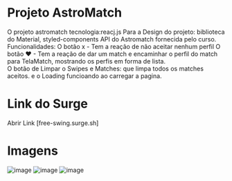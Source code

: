 # Projeto AstroMatch
O projeto astromatch tecnologia:reacj.js
Para a Design do projeto: biblioteca do Material, styled-components 
API do Astromatch fornecida pelo curso. 
Funcionalidades:
O botão x - Tem a reação de não aceitar nenhum perfil 
O botão  ♥ - Tem a reação de dar um match e encaminhar o perfil do match para TelaMatch, mostrando os perfis
em forma de lista.  
O botão de Limpar o Swipes e Matches: que limpa todos os matches aceitos. 
e o Loading funcioando ao carregar a pagina. 


# Link do Surge
Abrir Link [free-swing.surge.sh]

# Imagens 
![image](https://user-images.githubusercontent.com/89935565/144662915-c448f90b-068d-4f63-bbd0-43bc31832c9e.png)
![image](https://user-images.githubusercontent.com/89935565/144662921-52fa2026-4f79-42de-9a33-595cb036b36b.png)
![image](https://user-images.githubusercontent.com/89935565/144662935-e4081b11-69e3-4675-a003-273b580cac75.png)


